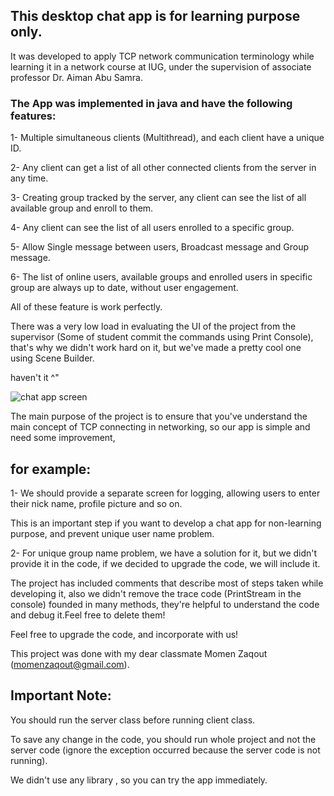 ## This desktop chat app is for learning purpose only.

It was developed to apply TCP network communication terminology while learning it in a network course at IUG,
under the supervision of associate professor Dr. Aiman Abu Samra.

### The App was implemented in java and have the following features: 

1-	Multiple simultaneous clients (Multithread), and each client have a unique ID.

2-	Any client can get a list of all other connected clients from the server in any time.

3-	Creating group tracked by the server, any client can see the list of all available group and enroll to them.

4-	Any client can see the list of all users enrolled to a specific group.

5-	Allow Single message between users, Broadcast message and Group message.

6-	The list of online users, available groups and enrolled users in specific group are always up to date, without user engagement.

All of these feature is work perfectly.

There was a very low load in evaluating the UI of the project from the supervisor (Some of student commit the commands using Print Console), that's why we didn't work hard on it,
but we've made a pretty cool one using Scene Builder.

haven't it ^"

![chat app screen](https://user-images.githubusercontent.com/29453925/27226207-8a4e976c-52a6-11e7-842d-ace6f472a050.jpg)

The main purpose of the project is to ensure that you've understand the main concept of TCP connecting in networking,
so our app is simple and need some improvement,
## for example:

1- We should provide a separate screen for logging, allowing users to enter their nick name, profile picture and so on.

This is an important step if you want to develop a chat app for non-learning purpose, and prevent unique user name problem.

2- For unique group name problem, we have a solution for it, but we didn't provide it in the code, if we decided to upgrade the code, we will include it.

The project has included comments that describe most of steps taken while developing it, also we didn't
remove the trace code (PrintStream in the console) founded in many methods,
they're helpful to understand the code and debug it.Feel free to delete them!

Feel free to upgrade the code, and incorporate with us!

This project was done with my dear classmate Momen Zaqout (momenzaqout@gmail.com).

## Important Note: 

You should run the server class before running client class.

To save any change in the code, you should run whole project and not the server code (ignore the exception occurred because the server code is not running).

We didn't use any library , so you can try the app immediately.

